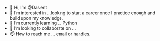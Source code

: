 - 👋 Hi, I’m @Dasient
- 👀 I’m interested in ...looking to start a career once I practice enough and build upon my knowledge.
- 🌱 I’m currently learning ... Python
- 💞️ I’m looking to collaborate on ... 
- 📫 How to reach me ... email or handles.

<!---
Dasient/Dasient is a ✨ special ✨ repository because its `README.md` (this file) appears on your GitHub profile.
You can click the Preview link to take a look at your changes.
--->
